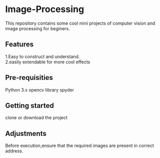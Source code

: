 # Image-Processing
This repository contains some cool mini projects of computer vision and image processing for beginers.

## Features
1.Easy to construct and understand.<br/>
2.easily extendable for more cool effects<br/>

## Pre-requisities
Python 3.x
opencv library
spyder

## Getting started
clone or download the project

## Adjustments
Before execution,ensure that the required images are present in correct address.

##


